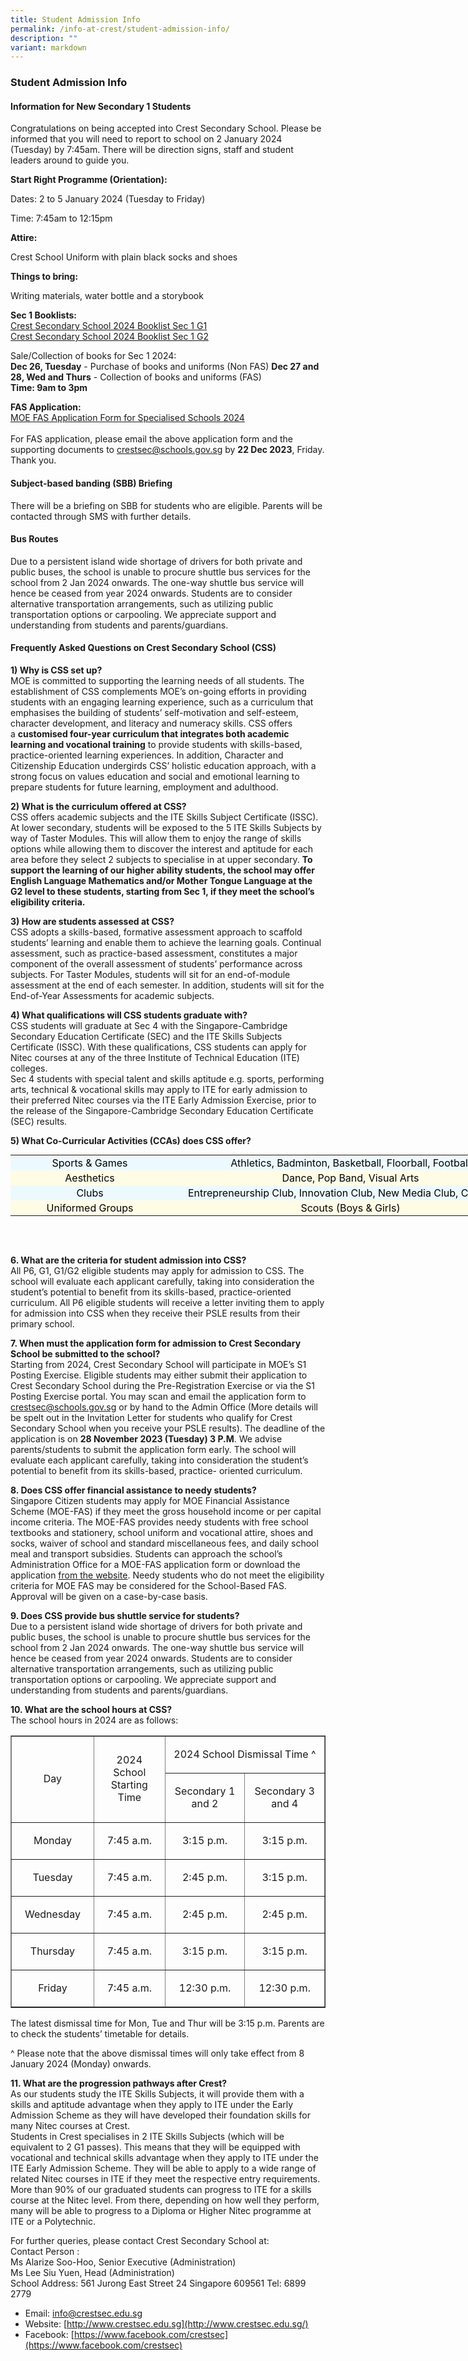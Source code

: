 ```yaml
---
title: Student Admission Info
permalink: /info-at-crest/student-admission-info/
description: ""
variant: markdown
---
```

### Student Admission Info

#### Information for New Secondary 1 Students

Congratulations on being accepted into Crest Secondary School. Please be informed that you will need to report to school on 2 January 2024 (Tuesday) by 7:45am. There will be direction signs, staff and student leaders around to guide you.

  

**Start Right Programme (Orientation):**

Dates: 2 to 5 January 2024 (Tuesday to Friday)

Time: 7:45am to 12:15pm

  

**Attire:**

Crest School Uniform with plain black socks and shoes

  

**Things to bring:**

Writing materials, water bottle and a storybook

**Sec 1 Booklists:**<br>
[Crest Secondary School 2024 Booklist Sec 1 G1](/files/css-booklist-sec1-g1.pdf)<br>
[Crest Secondary School 2024 Booklist Sec 1 G2](/files/css-booklist-sec1-g2.pdf)<br>

Sale/Collection of books for Sec 1 2024:<br>
**Dec 26, Tuesday** - Purchase of books and uniforms (Non FAS)
**Dec 27 and 28, Wed and Thurs** - Collection of books and uniforms (FAS)<br>
**Time: 9am to 3pm**

**FAS Application:**<br>
[MOE FAS Application Form for Specialised Schools 2024](/files/fas-application-2024.pdf)<br><br>
For FAS application, please email the above application form and the supporting documents to crestsec@schools.gov.sg by **22 Dec 2023**, Friday. Thank you.

#### Subject-based banding (SBB) Briefing

There will be a briefing on SBB for students who are eligible. Parents will be contacted through SMS with further details.  
  

#### Bus Routes

Due to a persistent island wide shortage of drivers for both private and public buses, the school is unable to procure shuttle bus services for the school from 2 Jan 2024 onwards.  The one-way shuttle bus service will hence be ceased from year 2024 onwards. Students are to consider alternative transportation arrangements, such as utilizing public transportation options or carpooling. We appreciate support and understanding from students and parents/guardians.

  

#### Frequently Asked Questions on Crest Secondary School (CSS)

  
**1) Why is CSS set up?**  
MOE is committed to supporting the learning needs of all students. The establishment of CSS complements MOE’s on-going efforts in providing students with an engaging learning experience, such as a curriculum that emphasises the building of students’ self-motivation and self-esteem, character development, and literacy and numeracy skills. CSS offers a&nbsp;**customised four-year curriculum that integrates both academic learning and vocational training**&nbsp;to provide students with skills-based, practice-oriented learning experiences. In addition, Character and Citizenship Education undergirds CSS’ holistic education approach, with a strong focus on values education and social and emotional learning to prepare students for future learning, employment and adulthood.  
  
**2) What is the curriculum offered at CSS?**  
CSS offers academic subjects and the ITE Skills Subject Certificate (ISSC). At lower secondary, students will be exposed to the 5 ITE Skills Subjects by way of Taster Modules. This will allow them to enjoy the range of skills options while allowing them to discover the interest and aptitude for each area before they select 2 subjects to specialise in at upper secondary. **To support the learning of our higher ability students, the school may offer English Language Mathematics and/or Mother Tongue Language at the G2 level to these students, starting from Sec 1, if they meet the school’s eligibility criteria.**  
  
**3) How are students assessed at CSS?**  
CSS adopts a skills-based, formative assessment approach to scaffold students’ learning and enable them to achieve the learning goals. Continual assessment, such as practice-based assessment, constitutes a major component of the overall assessment of students’ performance across subjects. For Taster Modules, students will sit for an end-of-module assessment at the end of each semester. In addition, students will sit for the End-of-Year Assessments for academic subjects.  
  
**4) What qualifications will CSS students graduate with?**  
CSS students will graduate at Sec 4 with the Singapore-Cambridge Secondary Education Certificate (SEC) and the ITE Skills Subjects Certificate (ISSC). With these qualifications, CSS students can apply for Nitec courses at any of the three Institute of Technical Education (ITE) colleges.<br>
Sec 4 students with special talent and skills aptitude e.g. sports, performing arts, technical &amp; vocational skills may apply to ITE for early admission to their preferred Nitec courses via the ITE Early Admission Exercise, prior to the release of the Singapore-Cambridge Secondary Education Certificate (SEC) results.
  
**5) What Co-Curricular Activities (CCAs) does CSS offer?**  
  

<table style="margin: auto; outline: 0px; padding: 0px; clear: both; border: none; border-collapse: collapse; width: 834px; height: 146px;" class="ive_eobj_center iveo_table ives_tab_blue"><tbody style="margin: 0px; outline: 0px; padding: 0px;"><tr style="margin: 0px; outline: 0px; padding: 0px; background-color: rgb(236, 250, 255);"><td style="margin: 0px; outline: 0px; padding: 2px; text-align: center; background-color: transparent; color: rgb(0, 0, 0); width: 252px;">Sports &amp; Games<br style="margin: 0px; outline: 0px; padding: 0px;"></td><td style="margin: 0px; outline: 0px; padding: 2px; text-align: center; background-color: transparent; color: rgb(0, 0, 0); width: 581px;">Athletics, Badminton, Basketball, Floorball, Football<br style="margin: 0px; outline: 0px; padding: 0px;"></td></tr><tr style="margin: 0px; outline: 0px; padding: 0px; background-color: rgb(255, 252, 229);"><td style="margin: 0px; outline: 0px; padding: 2px; text-align: center; background-color: transparent; color: rgb(0, 0, 0);">Aesthetics<br style="margin: 0px; outline: 0px; padding: 0px;"></td><td style="margin: 0px; outline: 0px; padding: 2px; text-align: center; background-color: transparent; color: rgb(0, 0, 0);">Dance, Pop Band, Visual Arts<br style="margin: 0px; outline: 0px; padding: 0px;"></td></tr><tr style="margin: 0px; outline: 0px; padding: 0px; background-color: rgb(236, 250, 255);"><td style="margin: 0px; outline: 0px; padding: 2px; text-align: center; background-color: transparent; color: rgb(0, 0, 0);">Clubs<br style="margin: 0px; outline: 0px; padding: 0px;"></td><td style="margin: 0px; outline: 0px; padding: 2px; text-align: center; background-color: transparent; color: rgb(0, 0, 0);">Entrepreneurship Club, Innovation Club, New Media Club, Circus Arts<br style="margin: 0px; outline: 0px; padding: 0px;"></td></tr><tr style="margin: 0px; outline: 0px; padding: 0px; background-color: rgb(255, 252, 229);"><td style="margin: 0px; outline: 0px; padding: 2px; text-align: center; background-color: transparent; color: rgb(0, 0, 0);">Uniformed Groups<br style="margin: 0px; outline: 0px; padding: 0px;"></td><td style="margin: 0px; outline: 0px; padding: 2px; text-align: center; background-color: transparent; color: rgb(0, 0, 0);">Scouts (Boys &amp; Girls)</td></tr></tbody></table>

  
**6\. What are the criteria for student admission into CSS?**  
All P6, G1, G1/G2 eligible students may apply for admission to CSS. The school will evaluate each applicant carefully, taking into consideration the student’s potential to benefit from its skills-based, practice-oriented curriculum. All P6 eligible students will receive a letter inviting them to apply for admission into CSS when they receive their PSLE results from their primary school. 
  
**7\. When must the application form for admission to Crest Secondary School be submitted to the school?**  
Starting from 2024, Crest Secondary School will participate in MOE’s S1 Posting Exercise. Eligible students may either submit their application to Crest Secondary School during the Pre-Registration Exercise or via the S1 Posting Exercise portal. You may scan and email the application form to crestsec@schools.gov.sg or by hand to the Admin Office (More details will be spelt out in the Invitation Letter for students who qualify for Crest Secondary School when you receive your PSLE results). The deadline of the application is on **28 November 2023 (Tuesday) 3 P.M**. We advise parents/students to submit the application form early. The school will evaluate each applicant carefully, taking into consideration the student’s potential to benefit from its skills-based, practice- oriented curriculum.   
  
**8\. Does CSS offer financial assistance to needy students?**  
Singapore Citizen students may apply for MOE Financial Assistance Scheme (MOE-FAS) if they meet the gross household income or per capital income criteria. The MOE-FAS provides needy students with free school textbooks and stationery, school uniform and vocational attire, shoes and socks, waiver of school and standard miscellaneous fees, and daily school meal and transport subsidies. Students can approach the school’s Administration Office for a MOE-FAS application form or download the application&nbsp;[from the website](https://www.crestsec.edu.sg/qql/slot/u1374/CSS%202022/Info%20@%20Crest/Student%20Admission%20Info/MOE%20FAS%20Application%20Form%20for%20Specialised%20Schools1.pdf). Needy students who do not meet the eligibility criteria for MOE FAS may be considered for the School-Based FAS. Approval will be given on a case-by-case basis.  
  
**9\. Does CSS provide bus shuttle service for students?**  
Due to a persistent island wide shortage of drivers for both private and public buses, the school is unable to procure shuttle bus services for the school from 2 Jan 2024 onwards.  The one-way shuttle bus service will hence be ceased from year 2024 onwards. Students are to consider alternative transportation arrangements, such as utilizing public transportation options or carpooling. We appreciate support and understanding from students and parents/guardians.
  
**10\. What are the school hours at CSS?**  
The school hours in 2024 are as follows:  
  
<table cellspacing="0" cellpadding="0" border="1">
	<tbody>
		<tr>
			<td style="width:156px;" rowspan="2">
			<p align="center">Day</p>
			</td>
			<td style="width:156px;" rowspan="2">
			<p align="center">2024 School Starting Time</p>
			</td>
			<td style="width:312px;" colspan="2">
			<p align="center">2024 School Dismissal Time ^</p>
			</td>
		</tr>
		<tr>
			<td style="width:156px;">
			<p align="center">Secondary 1 and 2</p>
			</td>
			<td style="width:156px;">
			<p align="center">Secondary 3 and 4</p>
			</td>
		</tr>
		<tr>
			<td style="width:156px;">
			<p align="center">Monday</p>
			</td>
			<td style="width:156px;">
			<p align="center">7:45 a.m.</p>
			</td>
			<td style="width:156px;">
			<p align="center">3:15 p.m.</p>
			</td>
			<td style="width:156px;">
			<p align="center">3:15 p.m.</p>
			</td>
		</tr>
		<tr>
			<td style="width:156px;">
			<p align="center">Tuesday</p>
			</td>
			<td style="width:156px;">
			<p align="center">7:45 a.m.</p>
			</td>
			<td style="width:156px;">
			<p align="center">2:45 p.m.</p>
			</td>
			<td style="width:156px;">
			<p align="center">3:15 p.m.</p>
			</td>
		</tr>
		<tr>
			<td style="width:156px;">
			<p align="center">Wednesday</p>
			</td>
			<td style="width:156px;">
			<p align="center">7:45 a.m.</p>
			</td>
			<td style="width:156px;">
			<p align="center">2:45 p.m.</p>
			</td>
			<td style="width:156px;">
			<p align="center">2:45 p.m.</p>
			</td>
		</tr>
		<tr>
			<td style="width:156px;">
			<p align="center">Thursday</p>
			</td>
			<td style="width:156px;">
			<p align="center">7:45 a.m.</p>
			</td>
			<td style="width:156px;">
			<p align="center">3:15 p.m.</p>
			</td>
			<td style="width:156px;">
			<p align="center">3:15 p.m.</p>
			</td>
		</tr>
		<tr>
			<td style="width:156px;">
			<p align="center">Friday</p>
			</td>
			<td style="width:156px;">
			<p align="center">7:45 a.m.</p>
			</td>
			<td style="width:156px;">
			<p align="center">12:30 p.m.</p>
			</td>
			<td style="width:156px;">
			<p align="center">12:30 p.m.</p>
			</td>
		</tr>
	</tbody>
</table>

<p>The latest dismissal time for Mon, Tue and Thur will be 3:15 p.m. Parents are to check the students’ timetable for details.</p>
<p>^ Please note that the above dismissal times will only take effect from 8 January 2024 (Monday) onwards.</p>

 
**11\. What are the progression pathways after Crest?**  
As our students study the ITE Skills Subjects, it will provide them with a skills and aptitude advantage when they apply to ITE under the Early Admission Scheme as they will have developed their foundation skills for many Nitec courses at Crest.  
Students in Crest specialises in 2 ITE Skills Subjects (which will be equivalent to 2 G1 passes). This means that they will be equipped with vocational and technical skills advantage when they apply to ITE under the ITE Early Admission Scheme. They will be able to apply to a wide range of related Nitec courses in ITE if they meet the respective entry requirements. More than 90% of our graduated students can progress to ITE for a skills course at the Nitec level. From there, depending on how well they perform, many will be able to progress to a Diploma or Higher Nitec programme at ITE or a Polytechnic.  
  
  
For further queries, please contact Crest Secondary School at:  
Contact Person :  
Ms Alarize Soo-Hoo, Senior Executive (Administration)  
Ms Lee Siu Yuen, Head (Administration)  
School Address: 561 Jurong East Street 24 Singapore 609561 Tel: 6899 2779  

*   Email:&nbsp;[info@crestsec.edu.sg](mailto:info@crestsec.edu.sg)
*   Website:&nbsp;[http://www.crestsec.edu.sg](http://www.crestsec.edu.sg/)
*   Facebook:&nbsp;[https://www.facebook.com/crestsec](https://www.facebook.com/crestsec)